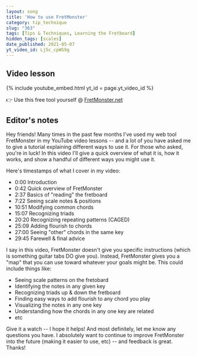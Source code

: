 ```yaml
---
layout: song
title: 'How to use FretMonster'
category: tip_technique
slug: "363"
tags: [Tips & Techniques, Learning the Fretboard]
hidden_tags: [scales]
date_published: 2021-05-07
yt_video_id: Lj5c_cpWS9g
---
```


## Video lesson

{% include youtube_embed.html yt_id = page.yt_video_id %}

👉 Use this free tool yourself @ <a href="https://playsongnotes.com/fretmonster.html">FretMonster.net</a>

## Editor's notes

Hey friends! Many times in the past few months I've used my web tool FretMonster in my YouTube video lessons -- and a lot of you have asked me to give a tutorial explaining different ways to use it. For those who asked, you're in luck! In this video I'll give a quick overview of what it is, how it works, and show a handful of different ways you might use it.

Here's timestamps of what I cover in my video:

- 0:00 Introduction
- 0:42 Quick overview of FretMonster
- 2:37 Basics of "reading" the fretboard
- 7:22 Seeing scale notes & positions
- 10:51 Modifying common chords
- 15:07 Recognizing triads
- 20:20 Recognizing repeating patterns (CAGED)
- 25:09 Adding flourish to chords
- 27:00 Seeing "other" chords in the same key
- 29:45 Farewell & final advice

I say in this video, FretMonster doesn't give you specific instructions (which is something guitar tabs DO give you). Instead, FretMonster gives you a "map" that you can use toward whatever your goals might be. This could include things like:

- Seeing scale patterns on the fretobard
- Identifying the notes in any given key
- Recognizing triads up & down the fretboard
- Finding easy ways to add flourish to any chord you play
- Visualizing the notes in any one key
- Understanding how the chords in any one key are related
- etc

Give it a watch -- I hope it helps! And most definitely, let me know any questions you have. I absolutely want to continue to improve FretMonster into the future (making it easier to use, etc) -- and feedback is great. Thanks!
